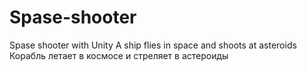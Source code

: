 # Spase-shooter
Spase shooter with Unity
A ship flies in space and shoots at asteroids
Корабль летает в космосе и стреляет в астероиды 
